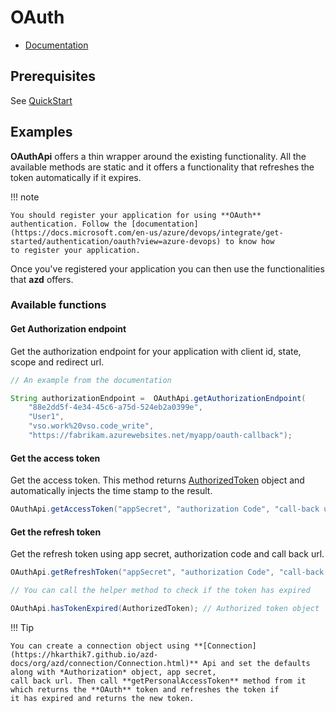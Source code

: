 # OAuth

- [Documentation](https://docs.microsoft.com/en-us/azure/devops/integrate/get-started/authentication/oauth?view=azure-devops)

## Prerequisites

See [QuickStart](quickstart.md)

## Examples

**OAuthApi** offers a thin wrapper around the existing functionality. All the available methods are static and it offers a functionality that refreshes the token automatically if it expires.

!!! note

    You should register your application for using **OAuth** authentication. Follow the [documentation](https://docs.microsoft.com/en-us/azure/devops/integrate/get-started/authentication/oauth?view=azure-devops) to know how
    to register your application.

Once you've registered your application you can then use the functionalities that **azd** offers.

### Available functions

#### Get Authorization endpoint

Get the authorization endpoint for your application with client id, state, scope and redirect url.

```java
// An example from the documentation

String authorizationEndpoint =  OAuthApi.getAuthorizationEndpoint(
    "88e2dd5f-4e34-45c6-a75d-524eb2a0399e", 
    "User1", 
    "vso.work%20vso.code_write", 
    "https://fabrikam.azurewebsites.net/myapp/oauth-callback");
```

#### Get the access token

Get the access token. This method returns [AuthorizedToken](https://hkarthik7.github.io/azd-docs/org/azd/oauth/types/AuthorizedToken.html) object and automatically injects the time stamp to the result.

```java
OAuthApi.getAccessToken("appSecret", "authorization Code", "call-back url");
```

#### Get the refresh token

Get the refresh token using app secret, authorization code and call back url.

```java
OAuthApi.getRefreshToken("appSecret", "authorization Code", "call-back url");

// You can call the helper method to check if the token has expired

OAuthApi.hasTokenExpired(AuthorizedToken); // Authorized token object
```

!!! Tip

    You can create a connection object using **[Connection](https://hkarthik7.github.io/azd-docs/org/azd/connection/Connection.html)** Api and set the defaults along with *Authorization* object, app secret,
    call back url. Then call **getPersonalAccessToken** method from it which returns the **OAuth** token and refreshes the token if
    it has expired and returns the new token.